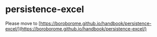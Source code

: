 # persistence-excel

Please move to [https://boroborome.github.io/handbook/persistence-excel/](https://boroborome.github.io/handbook/persistence-excel/)
